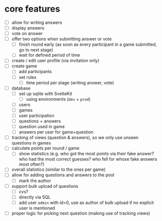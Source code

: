 # core features

- [ ] allow for writing answers
- [ ] display answers
- [ ] vote on answer
- [ ] offer two options when submitting answer or vote
  - [ ] finish round early (as soon as every participant in a game submitted, go to next stage)
  - [ ] wait for defined period of time
- [ ] create / edit user profile (via invitation only)
- [ ] create game
  - [ ] add participants
  - [ ] set rules
    - [ ] time period per stage (writing answer, vote)
- [ ] database
  - [ ] set up sqlite with SvelteKit
    - [ ] using environments (`dev` + `prod`)
  - [ ] users
  - [ ] games
  - [ ] user participation
  - [ ] questions + answers
  - [ ] question used in game
  - [ ] answers per user for game+question
- [ ] tracking of views (question & answers), so we only use unseen questions in games
- [ ] calculate points per round / game
  - [ ] show statistics (e.g. who got the most points via their fake answer? who had the most correct guesses? who fell for whose fake answers most often?)
- [ ] overall statistics (similar to the ones per game)
- [ ] allow for adding questions and answers to the pool
  - [ ] mark the author
- [ ] support bulk upload of questions
  - [ ] cvs?
  - [ ] directly via SQL
  - [ ] add user `admin` with id=0, use as author of bulk upload if no explicit user is mentioned
- [ ] proper logic for picking next question (making use of tracking views)
